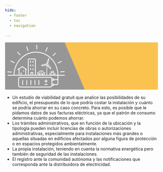 ```yaml
---
hide:
  - footer
  - toc
  - navigation

---
```


![1673032866092](image/Servicios/1673032866092.png)



- Un estudio de viabilidad  gratuit que analice
  las posibilidades de su edificio,
  el presupuesto de lo que podría costar
  la instalación y cuánto se podría
  ahorrar en su caso concreto. Para
  esto, es posible que le pidamos datos de
  sus facturas eléctricas, ya que el
  patrón de consumo determina cuánto
  podemos ahorrar.
- Los trámites administrativos, que en
  función de la ubicación y la tipología
  pueden incluir licencias de obras
  o autorizaciones administrativas,
  especialmente para instalaciones más
  grandes o aquellas situadas en edificios
  afectados por alguna figura de protección
  o en espacios protegidos ambientalmente.
- La propia instalación, teniendo en cuenta
  la normativa energética pero también de
  seguridad de las instalaciones.
- El registro ante la comunidad autónoma y
  las notificaciones que corresponda ante la
  distribuidora de electricidad.
